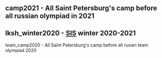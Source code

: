 camp2021 - All Saint Petersburg's camp before all russian olympiad in 2021
---
lksh_winter2020 - [SIS](https://lksh.ru) winter 2020-2021
---
team_camp2020 - All Saint Petersburg's camp before all rusian team olympiad 2020
